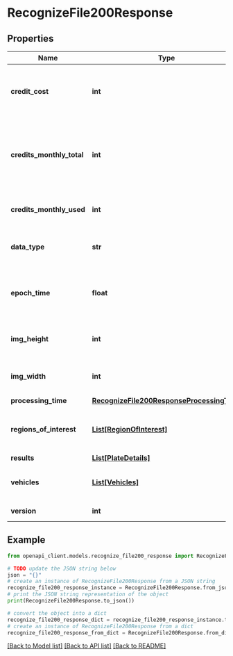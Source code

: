 # RecognizeFile200Response


## Properties

Name | Type | Description | Notes
------------ | ------------- | ------------- | -------------
**credit_cost** | **int** | The number of API credits that were used to process this image | [optional] 
**credits_monthly_total** | **int** | The maximum number of API credits available this month according to your plan | [optional] 
**credits_monthly_used** | **int** | The number of API credits used this month | [optional] 
**data_type** | **str** | Specifies the type of data in this response | [optional] 
**epoch_time** | **float** | Epoch time that the image was processed in milliseconds | [optional] 
**img_height** | **int** | Height of the input image in pixels | [optional] 
**img_width** | **int** | Width of the uploaded image in pixels | [optional] 
**processing_time** | [**RecognizeFile200ResponseProcessingTime**](RecognizeFile200ResponseProcessingTime.md) |  | [optional] 
**regions_of_interest** | [**List[RegionOfInterest]**](RegionOfInterest.md) | Describes the areas analyzed in the input image | [optional] 
**results** | [**List[PlateDetails]**](PlateDetails.md) |  | [optional] 
**vehicles** | [**List[Vehicles]**](Vehicles.md) | Describes all vehicles found in the input image | [optional] 
**version** | **int** | API format version | [optional] 

## Example

```python
from openapi_client.models.recognize_file200_response import RecognizeFile200Response

# TODO update the JSON string below
json = "{}"
# create an instance of RecognizeFile200Response from a JSON string
recognize_file200_response_instance = RecognizeFile200Response.from_json(json)
# print the JSON string representation of the object
print(RecognizeFile200Response.to_json())

# convert the object into a dict
recognize_file200_response_dict = recognize_file200_response_instance.to_dict()
# create an instance of RecognizeFile200Response from a dict
recognize_file200_response_from_dict = RecognizeFile200Response.from_dict(recognize_file200_response_dict)
```
[[Back to Model list]](../README.md#documentation-for-models) [[Back to API list]](../README.md#documentation-for-api-endpoints) [[Back to README]](../README.md)



